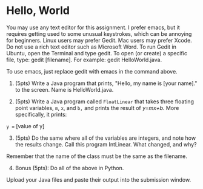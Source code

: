 # Hello, World

You  may use any text editor for this assignment.  I prefer emacs, but it  requires  getting used to some unusual keystrokes, which can be annoying for beginners.  Linux users may prefer Gedit.  Mac users may prefer  Xcode.  Do not use a rich text editor such as Microsoft Word. To run  Gedit in Ubuntu, open the Terminal and type gedit.  To open (or create) a specific file, type: gedit [filename]. For example: gedit  HelloWorld.java.

To use emacs, just replace gedit with emacs in the command above.

1. (5pts) Write a Java program that prints, "Hello, my name is [your name]." to the screen.  Name is HelloWorld.java.

2. (5pts) Write a Java program called `FloatLinear` that takes three floating point variables, `m`, `x`, and `b,` and prints the result of *y=mx+b.*  More specifically, it prints:

`y =` [value of y]

3. (5pts) Do the same where all of the variables are integers, and  note how the results change.  Call this program IntLinear.  What  changed, and why?

Remember that the name of the class must be the same as the filename.

4. Bonus (5pts): Do all of the above in Python.

Upload your Java files and paste their output into the submission window.